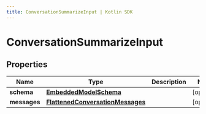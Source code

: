 ```yaml
---
title: ConversationSummarizeInput | Kotlin SDK
---
```




# ConversationSummarizeInput

## Properties
Name | Type | Description | Notes
------------ | ------------- | ------------- | -------------
**schema** | [**EmbeddedModelSchema**](EmbeddedModelSchema) |  |  [optional]
**messages** | [**FlattenedConversationMessages**](FlattenedConversationMessages) |  |  [optional]




